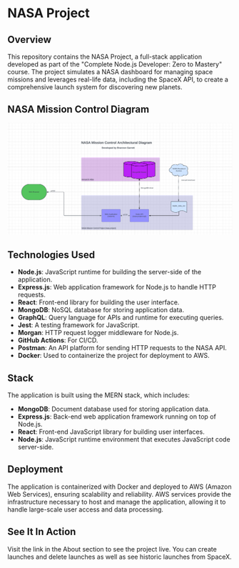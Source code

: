 # NASA Project 

## Overview

This repository contains the NASA Project, a full-stack application developed as part of the "Complete Node.js Developer: Zero to Mastery" course. The project simulates a NASA dashboard for managing space missions and leverages real-life data, including the SpaceX API, to create a comprehensive launch system for discovering new planets.

## NASA Mission Control Diagram

![Project screenshot](diagram/nasa-mission-control-diagram.png)



## Technologies Used

- **Node.js**: JavaScript runtime for building the server-side of the application.
- **Express.js**: Web application framework for Node.js to handle HTTP requests.
- **React**: Front-end library for building the user interface.
- **MongoDB**: NoSQL database for storing application data.
- **GraphQL**: Query language for APIs and runtime for executing queries.
- **Jest**: A testing framework for JavaScript.
- **Morgan**: HTTP request logger middleware for Node.js.
- **GitHub Actions**: For CI/CD.
- **Postman**: An API platform for sending HTTP requests to the NASA API.
- **Docker**: Used to containerize the project for deployment to AWS.

## Stack

The application is built using the MERN stack, which includes:

- **MongoDB**: Document database used for storing application data.
- **Express.js**: Back-end web application framework running on top of Node.js.
- **React**: Front-end JavaScript library for building user interfaces.
- **Node.js**: JavaScript runtime environment that executes JavaScript code server-side.

## Deployment

The application is containerized with Docker and deployed to AWS (Amazon Web Services), ensuring scalability and reliability. AWS services provide the infrastructure necessary to host and manage the application, allowing it to handle large-scale user access and data processing.

## See It In Action

Visit the link in the About section to see the project live. You can create launches and delete launches as well as see historic launches from SpaceX.

